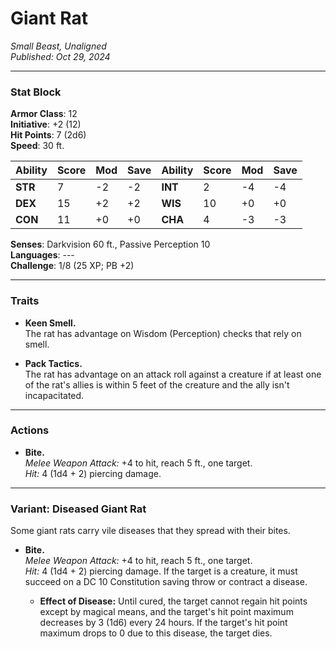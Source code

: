 # **Giant Rat**

_Small Beast, Unaligned_  
_Published: Oct 29, 2024_

---

### **Stat Block**

**Armor Class**: 12  
**Initiative**: +2 (12)  
**Hit Points**: 7 (2d6)  
**Speed**: 30 ft.

|Ability|Score|Mod|Save|Ability|Score|Mod|Save|
|---|---|---|---|---|---|---|---|
|**STR**|7|-2|-2|**INT**|2|-4|-4|
|**DEX**|15|+2|+2|**WIS**|10|+0|+0|
|**CON**|11|+0|+0|**CHA**|4|-3|-3|

**Senses**: Darkvision 60 ft., Passive Perception 10  
**Languages**: ---  
**Challenge**: 1/8 (25 XP; PB +2)

---

### **Traits**

- **Keen Smell.**  
    The rat has advantage on Wisdom (Perception) checks that rely on smell.
    
- **Pack Tactics.**  
    The rat has advantage on an attack roll against a creature if at least one of the rat's allies is within 5 feet of the creature and the ally isn't incapacitated.
    

---

### **Actions**

- **Bite.**  
    _Melee Weapon Attack:_ +4 to hit, reach 5 ft., one target.  
    _Hit:_ 4 (1d4 + 2) piercing damage.

---

### **Variant: Diseased Giant Rat**

Some giant rats carry vile diseases that they spread with their bites.

- **Bite.**  
    _Melee Weapon Attack:_ +4 to hit, reach 5 ft., one target.  
    _Hit:_ 4 (1d4 + 2) piercing damage. If the target is a creature, it must succeed on a DC 10 Constitution saving throw or contract a disease.
    
    - **Effect of Disease:** Until cured, the target cannot regain hit points except by magical means, and the target's hit point maximum decreases by 3 (1d6) every 24 hours. If the target's hit point maximum drops to 0 due to this disease, the target dies.